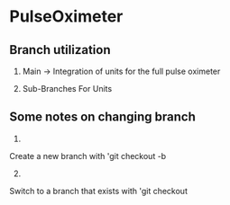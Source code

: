 # PulseOximeter

## Branch utilization
1. Main -> Integration of units for the full pulse oximeter

2. Sub-Branches For Units

## Some notes on changing branch
1. 

Create a new branch with 'git checkout -b <nameOfThing>

2.

Switch to a branch that exists with 'git checkout <nameOfBranchThatExists>
